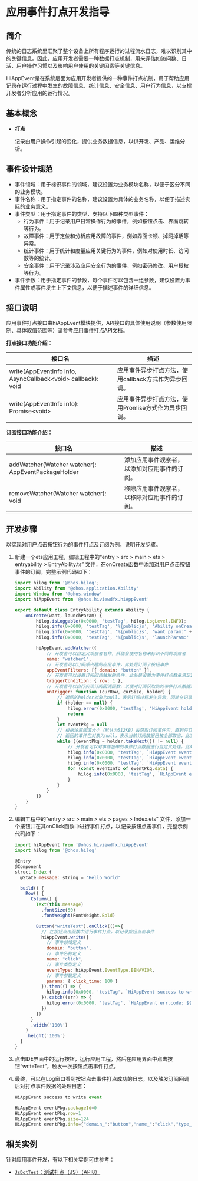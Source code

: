 # 应用事件打点开发指导

## 简介

传统的日志系统里汇聚了整个设备上所有程序运行的过程流水日志，难以识别其中的关键信息。因此，应用开发者需要一种数据打点机制，用来评估如访问数、日活、用户操作习惯以及影响用户使用的关键因素等关键信息。

HiAppEvent是在系统层面为应用开发者提供的一种事件打点机制，用于帮助应用记录在运行过程中发生的故障信息、统计信息、安全信息、用户行为信息，以支撑开发者分析应用的运行情况。

## 基本概念

- **打点**

  记录由用户操作引起的变化，提供业务数据信息，以供开发、产品、运维分析。

## 事件设计规范

- 事件领域：用于标识事件的领域，建议设置为业务模块名称，以便于区分不同的业务模块。
- 事件名称：用于指定事件的名称，建议设置为具体的业务名称，以便于描述实际的业务意义。
- 事件类型：用于指定事件的类型，支持以下四种类型事件：
  - 行为事件：用于记录用户日常操作行为的事件，例如按钮点击、界面跳转等行为。
  - 故障事件：用于定位和分析应用故障的事件，例如界面卡顿、掉网掉话等异常。
  - 统计事件：用于统计和度量应用关键行为的事件，例如对使用时长、访问数等的统计。
  - 安全事件：用于记录涉及应用安全行为的事件，例如密码修改、用户授权等行为。
- 事件参数：用于指定事件的参数，每个事件可以包含一组参数，建议设置为事件属性或事件发生上下文信息，以便于描述事件的详细信息。

## 接口说明

应用事件打点接口由hiAppEvent模块提供，API接口的具体使用说明（参数使用限制、具体取值范围等）请参考[应用事件打点API文档](../reference/apis/js-apis-hiviewdfx-hiappevent.md)。

**打点接口功能介绍：**

| 接口名                                                       | 描述                                                 |
| ------------------------------------------------------------ | ---------------------------------------------------- |
| write(AppEventInfo info, AsyncCallback\<void> callback): void | 应用事件异步打点方法，使用callback方式作为异步回调。 |
| write(AppEventInfo info): Promise\<void>                     | 应用事件异步打点方法，使用Promise方式作为异步回调。  |

**订阅接口功能介绍：**

| 接口名                                             | 描述                                         |
| -------------------------------------------------- | -------------------------------------------- |
| addWatcher(Watcher watcher): AppEventPackageHolder | 添加应用事件观察者，以添加对应用事件的订阅。 |
| removeWatcher(Watcher watcher): void               | 移除应用事件观察者，以移除对应用事件的订阅。 |

## 开发步骤

以实现对用户点击按钮行为的事件打点及订阅为例，说明开发步骤。

1. 新建一个ets应用工程，编辑工程中的“entry > src > main > ets  > entryability > EntryAbility.ts” 文件，在onCreate函数中添加对用户点击按钮事件的订阅，完整示例代码如下：

   ```js
   import hilog from '@ohos.hilog';
   import Ability from '@ohos.application.Ability'
   import Window from '@ohos.window'
   import hiAppEvent from '@ohos.hiviewdfx.hiAppEvent'
   
   export default class EntryAbility extends Ability {
       onCreate(want, launchParam) {
           hilog.isLoggable(0x0000, 'testTag', hilog.LogLevel.INFO);
           hilog.info(0x0000, 'testTag', '%{public}s', 'Ability onCreate');
           hilog.info(0x0000, 'testTag', '%{public}s', 'want param:' + JSON.stringify(want) ?? '');
           hilog.info(0x0000, 'testTag', '%{public}s', 'launchParam:' + JSON.stringify(launchParam) ?? '');
   
           hiAppEvent.addWatcher({
               // 开发者可以自定义观察者名称，系统会使用名称来标识不同的观察者
               name: "watcher1",
               // 开发者可以订阅感兴趣的应用事件，此处是订阅了按钮事件
               appEventFilters: [{ domain: "button" }],
               // 开发者可以设置订阅回调触发的条件，此处是设置为事件打点数量满足1个
               triggerCondition: { row: 1 },
               // 开发者可以自行实现订阅回调函数，以便对订阅获取到的事件打点数据进行自定义处理
               onTrigger: function (curRow, curSize, holder) {
                   // 返回的holder对象为null，表示订阅过程发生异常，因此在记录错误日志后直接返回
                   if (holder == null) {
                       hilog.error(0x0000, 'testTag', "HiAppEvent holder is null")
                       return
                   }
                   let eventPkg = null
                   // 根据设置阈值大小（默认为512KB）去获取订阅事件包，直到将订阅数据全部取出
                   // 返回的事件包对象为null，表示当前订阅数据已被全部取出，此次订阅回调触发结束
                   while ((eventPkg = holder.takeNext()) != null) {
                       // 开发者可以对事件包中的事件打点数据进行自定义处理，此处是将事件打点数据打印在日志中
                       hilog.info(0x0000, 'testTag', `HiAppEvent eventPkg.packageId=%{public}d`, eventPkg.packageId)
                       hilog.info(0x0000, 'testTag', `HiAppEvent eventPkg.row=%{public}d`, eventPkg.row)
                       hilog.info(0x0000, 'testTag', `HiAppEvent eventPkg.size=%{public}d`, eventPkg.size)
                       for (const eventInfo of eventPkg.data) {
                           hilog.info(0x0000, 'testTag', `HiAppEvent eventPkg.info=%{public}s`, eventInfo)
                       }
                   }
               }
           })
       }
   }

2. 编辑工程中的“entry > src > main > ets  > pages > Index.ets” 文件，添加一个按钮并在其onClick函数中进行事件打点，以记录按钮点击事件，完整示例代码如下：

   ```js
   import hiAppEvent from '@ohos.hiviewdfx.hiAppEvent'
   import hilog from '@ohos.hilog'
   
   @Entry
   @Component
   struct Index {
     @State message: string = 'Hello World'
   
     build() {
       Row() {
         Column() {
           Text(this.message)
             .fontSize(50)
             .fontWeight(FontWeight.Bold)
   
           Button("writeTest").onClick(()=>{
             // 在按钮点击函数中进行事件打点，以记录按钮点击事件
             hiAppEvent.write({
               // 事件领域定义
               domain: "button",
               // 事件名称定义
               name: "click",
               // 事件类型定义
               eventType: hiAppEvent.EventType.BEHAVIOR,
               // 事件参数定义
               params: { click_time: 100 }
             }).then(() => {
               hilog.info(0x0000, 'testTag', `HiAppEvent success to write event`)
             }).catch((err) => {
               hilog.error(0x0000, 'testTag', `HiAppEvent err.code: ${err.code}, err.message: ${err.message}`)
             })
           })
         }
         .width('100%')
       }
       .height('100%')
     }
   }
   ```
   
3. 点击IDE界面中的运行按钮，运行应用工程，然后在应用界面中点击按钮“writeTest”，触发一次按钮点击事件打点。

4. 最终，可以在Log窗口看到按钮点击事件打点成功的日志，以及触发订阅回调后对打点事件数据的处理日志：

   ```js
   HiAppEvent success to write event
   
   HiAppEvent eventPkg.packageId=0
   HiAppEvent eventPkg.row=1
   HiAppEvent eventPkg.size=124
   HiAppEvent eventPkg.info={"domain_":"button","name_":"click","type_":4,"time_":1670268234523,"tz_":"+0800","pid_":3295,"tid_":3309,"click_time":100}
   ```

## 相关实例

针对应用事件开发，有以下相关实例可供参考：

- [`JsDotTest`：测试打点（JS）（API8）](https://gitee.com/openharmony/applications_app_samples/tree/master/DFX/JsDotTest)